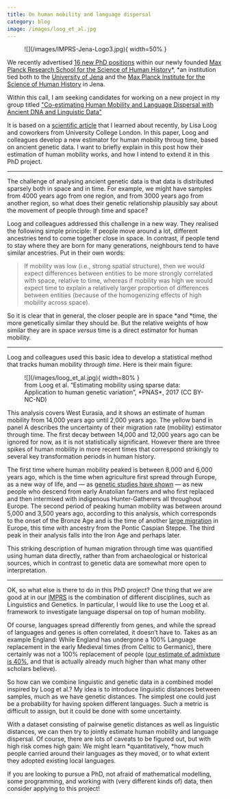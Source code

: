 ```yaml
---
title: On human mobility and language dispersal
category: blog
image: /images/loog_et_al.jpg
---
```


<figure>
![](/images/IMPRS-Jena-Logo3.jpg){ width=50% }
</figure>

We recently advertised [16 new PhD positions](/posts/2018-12-18-imprs-positions.html)
within our newly founded [Max Planck Research School for the Science of Human
History](https://imprs.shh.mpg.de)*, *an institution tied both to the
[University of Jena](https://www.uni-jena.de/en/) and the [Max Planck Institute
for the Science of Human History](https://www.shh.mpg.de/en) in Jena.

Within this call, I am seeking candidates for working on a new project in my
group titled ["Co-estimating Human Mobility and Language Dispersal with Ancient DNA and Linguistic Data"](https://imprs.shh.mpg.de/wp-content/uploads/2018/12/02-Co-estimating-Human-Mobility-and-Language-Dispersal-with-Ancient-DNA-and-Linguistic-Data.pdf)

It is based on a [scientific article](https://www.pnas.org/content/114/46/12213)
that I learned about recently, by Lisa Loog and coworkers from University
College London. In this paper, Loog and colleagues develop a new estimator for
human mobility throug time, based on ancient genetic data. I want to briefly
explain in this post how their estimation of human mobility works, and how I
intend to extend it in this PhD project.

*****

The challenge of analysing ancient genetic data is that data is distributed
sparsely both in space and in time. For example, we might have samples from 4000
years ago from one region, and from 3000 years ago from another region, so what
does their genetic relationship plausibly say about the movement of people
through time and space?

Loog and colleagues addressed this challenge in a new way. They realised the
following simple principle: If people move around a lot, different ancestries
tend to come together close in space. In contrast, if people tend to stay where
they are born for many generations, neighbours tend to have similar ancestries.
Put in their own words:

> If mobility was low (i.e., strong spatial structure), then we would expect
> differences between entities to be more strongly correlated with space, relative
to time, whereas if mobility was high we would expect time to explain a
relatively larger proportion of differences between entities (because of the
homogenizing effects of high mobility across space).

So it is clear that in general, the closer people are in space *and *time, the
more genetically similar they should be. But the relative weights of how similar
they are in space *versus* time is a direct estimator for human mobility.

*****

Loog and colleagues used this basic idea to develop a statistical method that
tracks human mobility *through time*. Here is their main figure:

<figure>
![](/images/loog_et_al.jpg){ width=80% }
<figcaption>from Loog et al. “Estimating mobility using sparse data: Application to human
genetic variation”, *PNAS*, 2017 (CC BY-NC-ND)</figcaption>
</figure>

This analysis covers West Eurasia, and it shows an estimate of human mobility
from 14,000 years ago until 2,000 years ago. The yellow band in panel A
describes the uncertainty of their migration rate (mobility) estimator through
time. The first decay between 14,000 and 12,000 years ago can be ignored for
now, as it is not statistically significant. However there are three spikes of
human mobility in more recent times that correspond strikingly to several key
transformation periods in human history.

The first time where human mobility peaked is between 8,000 and 6,000 years ago,
which is the time when agriculture first spread through Europe, as a new way of
life, and — as [genetic studies have
shown](http://science.sciencemag.org/content/336/6080/466) — as new people who
descend from early Anatolian farmers and who first replaced and then intermixed
with indigenous Hunter-Gatherers all throughout Europe. The second period of
peaking human mobility was between around 5,000 and 3,500 years ago, according
to this analysis, which corresponds to the onset of the Bronze Age and is the
time of another [large migration](https://www.nature.com/articles/nature14317)
in Europe, this time with ancestry from the Pontic Caspian Steppe. The third
peak in their analysis falls into the Iron Age and perhaps later.

This striking description of human migration through time was quantified using
human data directly, rather than from archaeological or historical sources,
which in contrast to genetic data are somewhat more open to interpretation.

*****

OK, so what else is there to do in this PhD project? One thing that we are good
at in our [IMPRS](https://imprs.shh.mpg.de) is the combination of different
disciplines, such as Linguistics and Genetics. In particular, I would like to
use the Loog et al. framework to investigate language dispersal on top of human
mobility.

Of course, languages spread differently from genes, and while the spread of
languages and genes is often correlated, it doesn’t have to. Takes as an example
England: While England has undergone a 100% Language replacement in the early
Medieval times (from Celtic to Germanic), there certainly was not a 100%
replacement of people ([our estimate of admixture is
40%](/posts/2016-01-22-raremut1.html),
and that is actually already much higher than what many other scholars believe).

So how can we combine linguistic and genetic data in a combined model inspired
by Loog et al.? My idea is to introduce linguistic distances between samples,
much as we have genetic distances. The simplest one could just be a probability
for having spoken different languages. Such a metric is difficult to assign, but
it could be done with some uncertainty.

With a dataset consisting of pairwise genetic distances as well as linguistic
distances, we can then try to jointly estimate human mobility and language
dispersal. Of course, there are lots of caveats to be figured out, but with high
risk comes high gain: We might learn *quantitatively, *how much people carried
around their languages as they moved, or to what extent they adopted existing
local languages.

If you are looking to pursue a PhD, not afraid of mathematical modelling, some
programming, and working with (very different kinds of) data, then consider
applying to this project!

